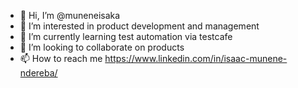 - 👋 Hi, I’m @muneneisaka
- 👀 I’m interested in product development and management
- 🌱 I’m currently learning test automation via testcafe
- 💞️ I’m looking to collaborate on products
- 📫 How to reach me https://www.linkedin.com/in/isaac-munene-ndereba/

<!---
muneneisaka/muneneisaka is a ✨ special ✨ repository because its `README.md` (this file) appears on your GitHub profile.
You can click the Preview link to take a look at your changes.
--->
